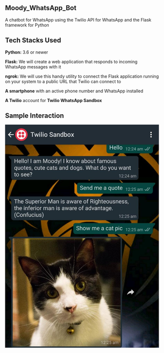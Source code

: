 ## Moody_WhatsApp_Bot
A chatbot for WhatsApp using the Twilio API for WhatsApp and the Flask framework for Python

## **Tech Stacks Used**
**Python:** 3.6 or newer

**Flask:** We will create a web application that responds to incoming WhatsApp messages with it

**ngrok:** We will use this handy utility to connect the Flask application running on your system to a public URL that Twilio can connect to

**A smartphone** with an active phone number and WhatsApp installed

**A Twilio** account for **Twilio WhatsApp Sandbox**

## **Sample Interaction**

 ![](img/moodysample.jpeg)
